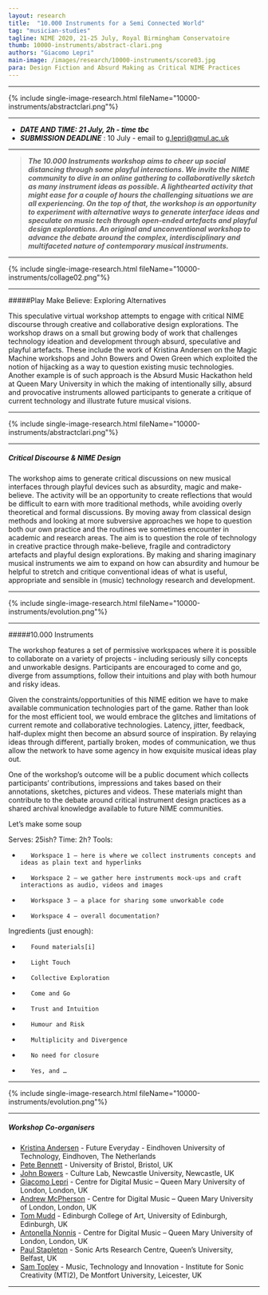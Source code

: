 ```yaml
---
layout: research
title:  "10.000 Instruments for a Semi Connected World"
tag: "musician-studies"
tagline: NIME 2020, 21-25 July, Royal Birmingham Conservatoire
thumb: 10000-instruments/abstract-clari.png
authors: "Giacomo Lepri"
main-image: /images/research/10000-instruments/score03.jpg
para: Design Fiction and Absurd Making as Critical NIME Practices
---
```

___

{% include single-image-research.html fileName="10000-instruments/abstractclari.png"%}

___
 - ***DATE AND TIME: 21 July, 2h - time tbc***
 - ***SUBMISSION DEADLINE*** : 10 July - email to g.lepri@qmul.ac.uk
___

>***The 10.000 Instruments workshop aims to cheer up social distancing through some playful interactions. We invite the NIME community to dive in an online gathering to collaborativelly sketch as many instrument ideas as possible. A lighthearted activity that might ease for a couple of hours the challenging situations we are all experiencing. On the top of that, the workshop is an opportunity to experiment with alternative ways to generate interface ideas and speculate on music tech through open-ended artefacts and playful design explorations. An original and unconventional workshop to advance the debate around the complex, interdisciplinary and multifaceted nature of contemporary musical instruments.***

___

{% include single-image-research.html fileName="10000-instruments/collage02.png"%}

___

#####Play Make Believe: Exploring Alternatives

This speculative virtual workshop attempts to engage with critical NIME discourse through creative and collaborative design explorations. The workshop draws on a small but growing body of work that challenges technology ideation and development through absurd, speculative and playful artefacts. These include the work of Kristina Andersen on the Magic Machine workshops and John Bowers and Owen Green which exploited the notion of hijacking as a way to question existing music technologies. Another example is of such approach is the Absurd Music Hackathon held at Queen Mary University in which the making of intentionally silly, absurd and provocative instruments allowed participants to generate a critique of current technology and illustrate future musical visions.

___

{% include single-image-research.html fileName="10000-instruments/abstractclari.png"%}

___


##### Critical Discourse & NIME Design

The workshop aims to generate critical discussions on new musical interfaces through playful devices such as absurdity, magic and make-believe. The activity will be an opportunity to create reflections that would be difficult to earn with more traditional methods, while avoiding overly theoretical and formal discussions. By moving away from classical design methods and looking at more subversive approaches we hope to question both our own practice and the routines we sometimes encounter in academic and research areas. The aim is to question the role of technology in creative practice through make-believe, fragile and contradictory artefacts and playful design explorations. By making and sharing imaginary musical instruments we aim to expand on how can absurdity and humour be helpful to stretch and critique conventional ideas of what is useful, appropriate and sensible in (music) technology research and development.

___

{% include single-image-research.html fileName="10000-instruments/evolution.png"%}

___

#####10.000 Instruments

The workshop features a set of permissive workspaces where it is possible to collaborate on a variety of projects - including seriously silly concepts and unworkable designs. Participants are encouraged to come and go, diverge from assumptions, follow their intuitions and play with both humour and risky ideas.

Given the constraints/opportunities of this NIME edition we have to make available communication technologies part of the game. Rather than look for the most efficient tool, we would embrace the glitches and limitations of current remote and collaborative technologies. Latency, jitter, feedback, half-duplex might then become an absurd source of inspiration. By relaying ideas through different, partially broken, modes of communication, we thus allow the network to have some agency in how exquisite musical ideas play out.

One of the workshop’s outcome will be a public document which collects participants’ contributions, impressions and takes based on their annotations, sketches, pictures and videos. These materials might than contribute to the debate around critical instrument design practices as a shared archival knowledge available to future NIME communities.

Let’s make some soup

Serves: 25ish?
Time: 2h?
Tools:

-        Workspace 1 – here is where we collect instruments concepts and ideas as plain text and hyperlinks
-        Workspace 2 – we gather here instruments mock-ups and craft interactions as audio, videos and images
-        Workspace 3 – a place for sharing some unworkable code
-        Workspace 4 – overall documentation?

Ingredients (just enough):

-        Found materials[i]
-        Light Touch
-        Collective Exploration
-        Come and Go
-        Trust and Intuition
-        Humour and Risk
-        Multiplicity and Divergence
-        No need for closure
-        Yes, and …

___

{% include single-image-research.html fileName="10000-instruments/evolution.png"%}

___


##### Workshop Co-organisers

- [Kristina Andersen](http://tinything.com/) - Future Everyday - Eindhoven University of Technology, Eindhoven, The Netherlands
- [Pete Bennett]() - University of Bristol, Bristol, UK
- [John Bowers](https://www.ncl.ac.uk/sacs/staff/profile/johnbowers.html) - Culture Lab, Newcastle University, Newcastle, UK
- [Giacomo Lepri](http://www.giacomolepri.com/) - Centre for Digital Music – Queen Mary University of London, London, UK
- [Andrew McPherson](http://instrumentslab.org/) - Centre for Digital Music – Queen Mary University of London, London, UK
- [Tom Mudd](http://tommudd.co.uk/) - Edinburgh College of Art, University of Edinburgh, Edinburgh, UK
- [Antonella Nonnis](http://antonellanonnis.com/) - Centre for Digital Music – Queen Mary University of London, London, UK
- [Paul Stapleton](http://www.paulstapleton.net/) - Sonic Arts Research Centre, Queen’s University, Belfast, UK
- [Sam Topley](http://www.samantha-topley.co.uk/) - Music, Technology and Innovation - Institute for Sonic Creativity (MTI2), De Montfort University, Leicester, UK

___
